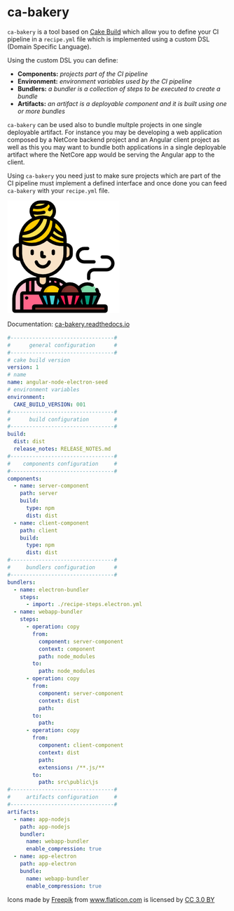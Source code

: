 # ca-bakery

`ca-bakery` is a tool based on [Cake Build](https://cakebuild.net/) which allow you to define your CI pipeline in a `recipe.yml` file which is implemented using a custom DSL (Domain Specific Language).

Using the custom DSL you can define:
- **Components:**  *projects part of the CI pipeline*
- **Environment:** *environment variables used by the CI pipeline*
- **Bundlers:** *a bundler is a collection of steps to be executed to create a bundle*
- **Artifacts:** *an artifact is a deployable component and it is built using one or more bundles*

`ca-bakery` can be used also to bundle multple projects in one single deployable artifact. For instance you may be developing a web application composed by a NetCore backend project and an Angular client project as well as this you may want to bundle both applications in a single deployable artifact where the NetCore app would be serving the Angular app to the client.

Using  `ca-bakery`  you need just to make sure projects which are part of the CI pipeline must implement a defined interface and once done you can feed `ca-bakery` with your `recipe.yml` file.

![](images/cupcake.png?raw=true)

Documentation: [ca-bakery.readthedocs.io](http://ca-bakery.readthedocs.io/en/latest/)


```yml
#---------------------------------#
#      general configuration      #
#---------------------------------#
# cake build version
version: 1
# name
name: angular-node-electron-seed
# environment variables
environment:
  CAKE_BUILD_VERSION: 001
#---------------------------------#
#      build configuration        #
#---------------------------------#
build:
  dist: dist
  release_notes: RELEASE_NOTES.md
#---------------------------------#
#    components configuration     #
#---------------------------------#
components:
  - name: server-component
    path: server
    build:
      type: npm
      dist: dist
  - name: client-component
    path: client
    build:
      type: npm
      dist: dist
#---------------------------------#
#     bundlers configuration      #
#---------------------------------#
bundlers:
  - name: electron-bundler
    steps:
      - import: ./recipe-steps.electron.yml
  - name: webapp-bundler
    steps:
      - operation: copy
        from:
          component: server-component
          context: component
          path: node_modules
        to:
          path: node_modules
      - operation: copy
        from:
          component: server-component
          context: dist
          path:
        to:
          path:
      - operation: copy
        from:
          component: client-component
          context: dist
          path:
          extensions: /**.js/**
        to:
          path: src\public\js
#---------------------------------#
#     artifacts configuration     #
#---------------------------------#
artifacts:
  - name: app-nodejs
    path: app-nodejs
    bundler:
      name: webapp-bundler
      enable_compression: true
  - name: app-electron
    path: app-electron
    bundle:
      name: webapp-bundler
      enable_compression: true

```

<div>Icons made by <a href="http://www.freepik.com" title="Freepik">Freepik</a> from <a href="https://www.flaticon.com/" title="Flaticon">www.flaticon.com</a> is licensed by <a href="http://creativecommons.org/licenses/by/3.0/" title="Creative Commons BY 3.0" target="_blank">CC 3.0 BY</a></div>
